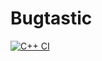 # Bugtastic

[![C++ CI](https://github.com/dhelms1/Bugtastic/actions/workflows/actions.yml/badge.svg?branch=master&event=push)](https://github.com/dhelms1/Bugtastic/actions/workflows/actions.yml)
